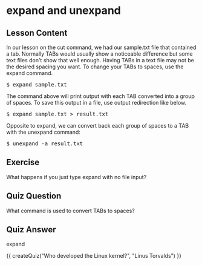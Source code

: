 # expand and unexpand

## Lesson Content

In our lesson on the cut command, we had our sample.txt file that contained a tab. Normally TABs would usually show a noticeable difference but some text files don't show that well enough. Having TABs in a text file may not be the desired spacing you want. To change your TABs to spaces, use the expand command. 

<pre>$ expand sample.txt</pre>

The command above will print output with each TAB converted into a group of spaces. To save this output in a file, use output redirection like below.

<pre>$ expand sample.txt > result.txt</pre>

Opposite to expand, we can convert back each group of spaces to a TAB with the unexpand command: 

<pre>$ unexpand -a result.txt</pre>

## Exercise

What happens if you just type expand with no file input?

## Quiz Question

What command is used to convert TABs to spaces? 

## Quiz Answer

expand

<script src="../quiz.js"></script>

<div id="quiz">
  {{ createQuiz("Who developed the Linux kernel?", "Linus Torvalds") }}
</div>
